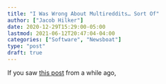 ```yaml
---
title: "I Was Wrong About Multireddits… Sort Of"
author: ["Jacob Hilker"]
date: 2020-12-29T15:29:00-05:00
lastmod: 2021-06-12T20:47:04-04:00
categories: ["Software", "Newsboat"]
type: "post"
draft: true
---
```


If you saw [this post](/blog/2020/12/multireddits-with-newsboat) from a while ago,